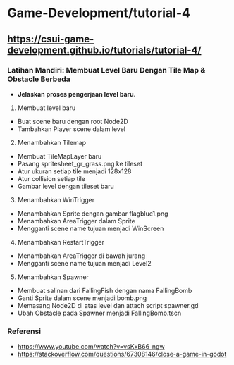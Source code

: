 # Game-Development/tutorial-4
## https://csui-game-development.github.io/tutorials/tutorial-4/

### Latihan Mandiri: Membuat Level Baru Dengan Tile Map & Obstacle Berbeda
- **Jelaskan proses pengerjaan level baru.**   
1. Membuat level baru  
- Buat scene baru dengan root Node2D
- Tambahkan Player scene dalam level
2. Menambahkan Tilemap  
- Membuat TileMapLayer baru
- Pasang spritesheet_gr_grass.png ke tileset
- Atur ukuran setiap tile menjadi 128x128
- Atur collision setiap tile
- Gambar level dengan tileset baru
3. Menambahkan WinTrigger  
- Menambahkan Sprite dengan gambar flagblue1.png
- Menambahkan AreaTrigger dalam Sprite
- Mengganti scene name tujuan menjadi WinScreen
4. Menambahkan RestartTrigger  
- Menambahkan AreaTrigger di bawah jurang
- Mengganti scene name tujuan menjadi Level2
5. Menambahkan Spawner  
- Membuat salinan dari FallingFish dengan nama FallingBomb
- Ganti Sprite dalam scene menjadi bomb.png
- Memasang Node2D di atas level dan attach script spawner.gd
- Ubah Obstacle pada Spawner menjadi FallingBomb.tscn

### Referensi
- https://www.youtube.com/watch?v=vsKxB66_ngw
- https://stackoverflow.com/questions/67308146/close-a-game-in-godot
